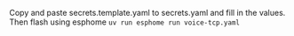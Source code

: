 Copy and paste secrets.template.yaml to secrets.yaml and fill in the values.
Then flash using esphome
`uv run esphome run voice-tcp.yaml`
